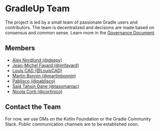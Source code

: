 # GradleUp Team

The project is led by a small team of passionate Gradle users and contributors.
The team is decentralized and decisions are made based on consensus and common sense.
Learn more in the [Governance Document](./governance.md).

## Members

- [Alex Nordlund (@deepy)](https://github.com/deepy)
- [Jean-Michel Fayard (@jmfayard)](https://github.com/jmfayard)
- [Louis CAD (@LouisCAD)](https://github.com/LouisCAD)
- [Martin Bonnin (@martinbonnin)](https://github.com/martinbonnin)
- [Pablisco (@pablisco)](https://github.com/pablisco)
- [Said Tahsin Dane (@tasomaniac)](https://github.com/tasomaniac)
- [Nicola Corti (@cortinico)](https://github.com/cortinico)

## Contact the Team

For now, we use DMs on the Kotlin Foundation or the Gradle Community Slack.
Public communication channels are to be established soon.
